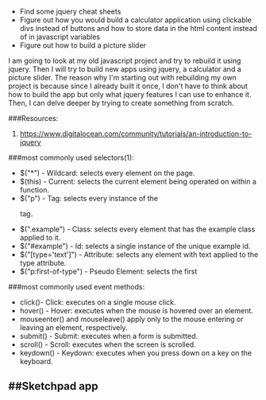 + Find some jquery cheat sheets
+ Figure out how you would build a calculator application using clickable divs instead of buttons and how to store data in the html content instead of in javascript variables
+ Figure out how to build a picture slider

I am going to look at my old javascript project and try to rebuild it using jquery. Then I will try to build new apps using jquery, a calculator and a picture slider. The reason why I'm starting out with rebuilding my own project is because since I already built it once, I don't have to think about how to build the app but only what jquery features I can use to enhance it. Then, I can delve deeper by trying to create something from scratch.

###Resources: 
1. https://www.digitalocean.com/community/tutorials/an-introduction-to-jquery

###most commonly used selectors(1):
+ $("*") - Wildcard: selects every element on the page.
+ $(this) - Current: selects the current element being operated on within a function.
+ $("p") - Tag: selects every instance of the <p> tag.
+ $(".example") - Class: selects every element that has the example class applied to it.
+ $("#example") - Id: selects a single instance of the unique example id.
+ $("[type='text']") - Attribute: selects any element with text applied to the type attribute.
+ $("p:first-of-type") - Pseudo Element: selects the first <p>

###most commonly used event methods:
+ click()- Click: executes on a single mouse click.
+ hover() - Hover: executes when the mouse is hovered over an element.
+ mouseenter() and mouseleave() apply only to the mouse entering or leaving an element, respectively.
+ submit() - Submit: executes when a form is submitted.
+ scroll() - Scroll: executes when the screen is scrolled.
+ keydown() - Keydown: executes when you press down on a key on the keyboard.

##Sketchpad app
-